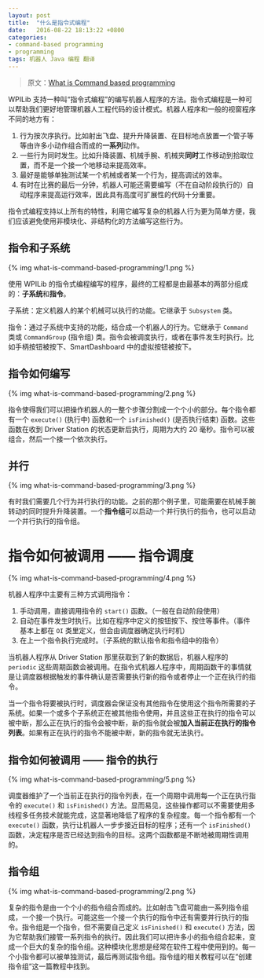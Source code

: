 ```yaml
---		
layout: post		
title:  "什么是指令式编程"		
date:   2016-08-22 18:13:22 +0800		
categories:
- command-based programming
- programming
tags: 机器人 Java 编程 翻译
---
```


> 原文：[What is Command based programming](http://wpilib.screenstepslive.com/s/4485/m/13809/l/599732-what-is-command-based-programming)

WPILib 支持一种叫“指令式编程”的编写机器人程序的方法。指令式编程是一种可以帮助我们更好地管理机器人工程代码的设计模式。机器人程序和一般的视窗程序不同的地方有：

1. 行为按次序执行。比如射出飞盘、提升升降装置、在目标地点放置一个管子等等由许多小动作组合而成的**一系列**动作。
2. 一些行为同时发生。比如升降装置、机械手腕、机械夹**同时**工作移动到拾取位置，而不是一个接一个地移动来提高效率。
3. 最好是能够单独测试某一个机械或者某一个行为，提高调试的效率。
4. 有时在比赛的最后一分钟，机器人可能还需要编写（不在自动阶段执行的）自动程序来提高运行效率，因此具有高度可扩展性的代码十分重要。

指令式编程支持以上所有的特性，利用它编写复杂的机器人行为更为简单方便，我们应该避免使用非模块化、非结构化的方法编写这些行为。

## 指令和子系统

{% img what-is-command-based-programming/1.png %}

使用 WPILib 的指令式编程编写的程序，最终的工程都是由最基本的两部分组成的：**子系统**和**指令**。

子系统：定义机器人的某个机械可以执行的功能。它继承于 `Subsystem` 类。

指令：通过子系统中支持的功能，结合成一个机器人的行为。它继承于 `Command` 类或 `CommandGroup` (指令组) 类。指令会被调度执行，或者在事件发生时执行。比如手柄按钮被按下、SmartDashboard 中的虚拟按钮被按下。

## 指令如何编写

{% img what-is-command-based-programming/2.png %}

指令使得我们可以把操作机器人的一整个步骤分割成一个个小的部分。每个指令都有一个 `execute()` (执行中) 函数和一个 `isFinished()` (是否执行结束) 函数。这些函数在收到 Driver Station 的状态更新后执行，周期为大约 20 毫秒。指令可以被组合，然后一个接一个依次执行。

## 并行

{% img what-is-command-based-programming/3.png %}

有时我们需要几个行为并行执行的功能。之前的那个例子里，可能需要在机械手腕转动的同时提升升降装置。一个**指令组**可以启动一个并行执行的指令，也可以启动一个并行执行的指令组。

# 指令如何被调用 —— 指令调度

{% img what-is-command-based-programming/4.png %}

机器人程序中主要有三种方式调用指令：

1. 手动调用，直接调用指令的 `start()` 函数。（一般在自动阶段使用）
2. 自动在事件发生时执行。比如在程序中定义的按钮按下、按住等事件。（事件基本上都在 `OI` 类里定义，但会由调度器确定执行时机）
3. 在上一个指令执行完成时。（子系统的默认指令和指令组中的指令）

当机器人程序从 Driver Station 那里获取到了新的数据后，机器人程序的 `periodic` 这些周期函数会被调用。在指令式机器人程序中，周期函数干的事情就是让调度器根据触发的事件确认是否需要执行新的指令或者停止一个正在执行的指令。

当一个指令将要被执行时，调度器会保证没有其他指令在使用这个指令所需要的子系统。如果一个或多个子系统正在被其他指令使用，并且这些正在执行的指令可以被中断，那么正在执行的指令会被中断，新的指令就会被**加入当前正在执行的指令列表**。如果有正在执行的指令不能被中断，新的指令就无法执行。

## 指令如何被调用 —— 指令的执行

{% img what-is-command-based-programming/5.png %}

调度器维护了一个当前正在执行的指令列表，在一个周期中调用每一个正在执行指令的 `execute()` 和 `isFinished()` 方法。显而易见，这些操作都可以不需要使用多线程多任务技术就能完成，这显著地降低了程序的复杂程度。每一个指令都有一个 `execute()` 函数，执行让机器人一步步接近目标的程序；还有一个 `isFinished()` 函数，决定程序是否已经达到指令的目标。这两个函数都是不断地被周期性调用的。

## 指令组

{% img what-is-command-based-programming/2.png %}

复杂的指令是由一个个小的指令组合而成的。比如射击飞盘可能由一系列指令组成，一个接一个执行。可能这些一个接一个执行的指令中还有需要并行执行的指令。指令组是一个指令，但不需要自己定义 `isFinished()` 和 `execute()` 方法，因为它帮助我们接管一系列指令的执行。因此我们可以把许多小的指令组合起来，变成一个巨大的复杂的指令组。这种模块化思想是经常在软件工程中使用到的。每一个小指令都可以被单独测试，最后再测试指令组。指令组的相关教程可以在“创建指令组”这一篇教程中找到。
